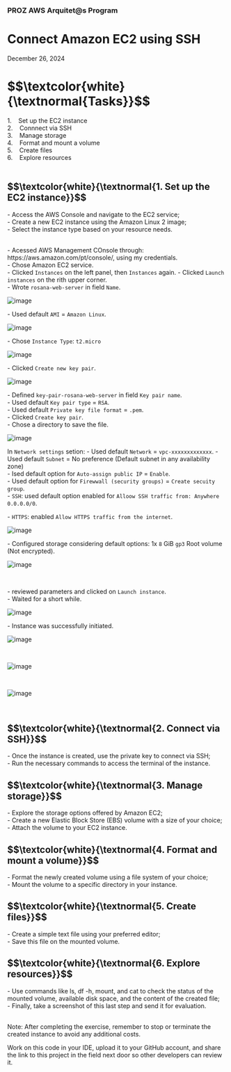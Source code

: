 <h3>PROZ AWS Arquitet@s Program</h3>
<h1>Connect Amazon EC2 using SSH</h1>
<p>December 26, 2024<br></p>




<h1 align="left"> $$\textcolor{white}{\textnormal{Tasks}}$$ </h1>
1. &nbsp;&nbsp; Set up the EC2 instance<br>
2. &nbsp;&nbsp; Connnect via SSH<br>
3. &nbsp;&nbsp; Manage storage<br>
4. &nbsp;&nbsp; Format and mount a volume<br>
5. &nbsp;&nbsp; Create files<br>
6. &nbsp;&nbsp; Explore resources<br>


<br>

<h2 align="left"> $$\textcolor{white}{\textnormal{1. Set up the EC2 instance}}$$ </h2>
- Access the AWS Console and navigate to the EC2 service;<br>
- Create a new EC2 instance using the Amazon Linux 2 image;<br>
- Select the instance type based on your resource needs.<br>

<br>
<p>- Acessed AWS Management COnsole through: https://aws.amazon.com/pt/console/, using my credentials.<br>
- Chose Amazon EC2 service.<br>
- Clicked <code>Instances</code> on the left panel, then <code>Instances</code> again.
- Clicked <code>Launch instances</code> on the rith upper corner.</code><br>
- Wrote <code>rosana-web-server</code> in field <code>Name</code>.


<br>

![image](https://github.com/user-attachments/assets/662edd08-924b-4096-9bf5-efd8ad39a70a)

<p>- Used default <code>AMI</code> = <code>Amazon Linux</code>.</p>

![image](https://github.com/user-attachments/assets/b285764d-b73d-4668-a41f-18ddf867f8da)

<p>- Chose <code>Instance Type</code>: <code>t2.micro</code></p>

![image](https://github.com/user-attachments/assets/2348a130-b165-4297-89f7-9daa7afdf752)

<p>- Clicked <code>Create new key pair</code>. </p>

![image](https://github.com/user-attachments/assets/bd80dd99-93b1-4ff9-a2ac-a923d0faf984)

<p>- Defined <code>key-pair-rosana-web-server</code> in field <code>Key pair name</code>.<br>
- Used default <code>Key pair type</code> = <code>RSA</code>.<br>
- Used default <code>Private key file format</code> = <code>.pem</code>.<br>
- Clicked <code>Create key pair</code>.<br>
- Chose a directory to save the file.</p>


![image](https://github.com/user-attachments/assets/2b5cb06d-8453-4469-84ec-563202f2814d)



<p>In <code>Network settings</code> setion:
- Used default <code>Network</code> = <code>vpc-xxxxxxxxxxxxx</code>.
- Used default <code>Subnet</code> = No preference (Default subnet in any availability zone)<br>
- Ised default option for <code>Auto-assign public IP</code> = <code>Enable</code>.<br>
- Used default option for <code>Firewwall (security groups)</code> = <code>Create secuity group</code>.<br>
- <code>SSH</code>: used default option enabled for <code>Alloow SSH traffic from: Anywhere 0.0.0.0/0</code>.</p>
- <code>HTTPS</code>: enabled <code>Allow HTTPS traffic from the internet</code>.</p>

![image](https://github.com/user-attachments/assets/cd6d9f0a-aa1b-40b1-acd6-373f34568a03)

<p>- Configured storage considering default options: 1x <code>8</code> GiB <code>gp3</code> Root volume (Not encrypted).</p>

![image](https://github.com/user-attachments/assets/087bef97-0c86-4284-bdf3-030f80bb6130)

<br>

<p>- reviewed parameters and clicked on <code>Launch instance</code>.<br>
- Waited for a short while.</p>

![image](https://github.com/user-attachments/assets/752ca527-1f21-417b-9b64-993000b228dc)

<p>- Instance was successfully initiated.</p>

![image](https://github.com/user-attachments/assets/f6c6e014-125f-4820-b4ba-ccff0512ad0e)

<br>

![image](https://github.com/user-attachments/assets/a8eb97af-15e0-439a-b828-cf25f3534d2f)

<br>

![image](https://github.com/user-attachments/assets/da1ef022-76b5-40b2-92d9-4ecc92d1c9d4)

<br>



<h2 align="left"> $$\textcolor{white}{\textnormal{2. Connect via SSH}}$$ </h2>
- Once the instance is created, use the private key to connect via SSH;<br>
- Run the necessary commands to access the terminal of the instance.<br>


<h2 align="left"> $$\textcolor{white}{\textnormal{3. Manage storage}}$$ </h2>
- Explore the storage options offered by Amazon EC2;<br>
- Create a new Elastic Block Store (EBS) volume with a size of your choice;<br>
- Attach the volume to your EC2 instance.<br>

<h2 align="left"> $$\textcolor{white}{\textnormal{4. Format and mount a volume}}$$ </h2>
- Format the newly created volume using a file system of your choice;<br>
- Mount the volume to a specific directory in your instance.<br>

<h2 align="left"> $$\textcolor{white}{\textnormal{5. Create files}}$$ </h2>
- Create a simple text file using your preferred editor;<br>
- Save this file on the mounted volume.<br>

<h2 align="left"> $$\textcolor{white}{\textnormal{6. Explore resources}}$$ </h2>
- Use commands like ls, df -h, mount, and cat to check the status of the mounted volume, available disk space, and the content of the created file;<br>
- Finally, take a screenshot of this last step and send it for evaluation.<br>

<br>
<p>Note: After completing the exercise, remember to stop or terminate the created instance to avoid any additional costs.<br>

Work on this code in your IDE, upload it to your GitHub account, and share the link to this project in the field next door so other developers can review it.</p>
